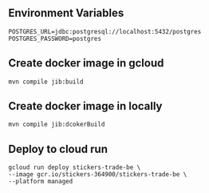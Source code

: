 ## Environment Variables
```
POSTGRES_URL=jdbc:postgresql://localhost:5432/postgres
POSTGRES_PASSWORD=postgres
```


## Create docker image in gcloud
```
mvn compile jib:build  
```
## Create docker image in locally
```
mvn compile jib:dcokerBuild  
```

## Deploy to cloud run
```
gcloud run deploy stickers-trade-be \                            
--image gcr.io/stickers-364900/stickers-trade-be \
--platform managed
```
